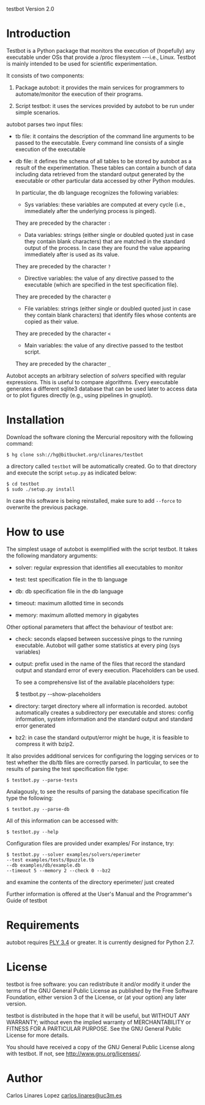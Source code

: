 testbot Version 2.0


# Introduction #

Testbot is a Python package that monitors the execution of (hopefully)
any executable under OSs that provide a /proc filesystem ---i.e.,
Linux. Testbot is mainly intended to be used for scientific
experimentation.

It consists of two components:

1. Package autobot: it provides the main services for programmers to
automate/monitor the execution of their programs.

2. Script testbot: it uses the services provided by autobot to be run
under simple scenarios.

autobot parses two input files:

* tb file: it contains the description of the command line arguments
  to be passed to the executable. Every command line consists of a
  single execution of the executable

* db file: it defines the schema of all tables to be stored by autobot
  as a result of the experimentation. These tables can contain a bunch
  of data including data retrieved from the standard output generated
  by the executable or other particular data accessed by other Python
  modules.

  In particular, the db language recognizes the following variables:

    + Sys variables: these variables are computed at every cycle
    (i.e., immediately after the underlying process is pinged). 

    They are preceded by the character `:`

    + Data variables: strings (either single or doubled quoted just in
    case they contain blank characters) that are matched in the
    standard output of the process. In case they are found the value
    appearing immediately after is used as its value. 

    They are preceded by the character `?`

    + Directive variables: the value of any directive passed to the
    executable (which are specified in the test specification
    file). 

    They are preceded by the character `@`

    + File variables: strings (either single or doubled quoted just in
    case they contain blank characters) that identify files whose
    contents are copied as their value.

    They are preceded by the character `<`

    + Main variables: the value of any directive passed to the testbot
    script.

    They are preceded by the character `_`

Autobot accepts an arbitrary selection of *solvers* specified with
regular expressions. This is useful to compare algorithms. Every
executable generates a different sqlite3 database that can be used
later to access data or to plot figures directly (e.g., using
pipelines in gnuplot).


# Installation #

Download the software cloning the Mercurial repository with the
following command:

    $ hg clone ssh://hg@bitbucket.org/clinares/testbot

a directory called `testbot` will be automatically created. Go to that
directory and execute the script `setup.py` as indicated below:

    $ cd testbot
    $ sudo ./setup.py install

In case this software is being reinstalled, make sure to add `--force`
to overwrite the previous package.


# How to use #

The simplest usage of autobot is exemplified with the script
testbot. It takes the following mandatory arguments:

* solver: regular expression that identifies all executables to
  monitor

* test: test specification file in the tb language

* db: db specification file in the db language

* timeout: maximum allotted time in seconds

* memory: maximum allotted memory in gigabytes

Other optional parameters that affect the behaviour of testbot are:

* check: seconds elapsed between successive pings to the running
  executable. Autobot will gather some statistics at every ping (sys
  variables)

* output: prefix used in the name of the files that record the
  standard output and standard error of every execution. Placeholders
  can be used.

  To see a comprehensive list of the available placeholders type:

    $ testbot.py --show-placeholders

* directory: target directory where all information is
  recorded. autobot automatically creates a subdirectory per
  executable and stores: config information, system information and
  the standard output and standard error generated

* bz2: in case the standard output/error might be huge, it is feasible
  to compress it with bzip2.

It also provides additional services for configuring the logging
services or to test whether the db/tb files are correctly parsed. In
particular, to see the results of parsing the test specification file
type:

    $ testbot.py --parse-tests

Analagously, to see the results of parsing the database specification
file type the following:

    $ testbot.py --parse-db

All of this information can be accessed with:

    $ testbot.py --help

Configuration files are provided under examples/ For instance, try:

    $ testbot.py --solver examples/solvers/eperimeter 
    --test examples/tests/8puzzle.tb 
    --db examples/db/example.db 
    --timeout 5 --memory 2 --check 0 --bz2

and examine the contents of the directory eperimeter/ just created

Further information is offered at the User's Manual and the
Programmer's Guide of testbot


# Requirements #

autobot requires [PLY 3.4](http://www.dabeaz.com/ply/) or greater. It
is currently designed for Python 2.7.


# License #

testbot is free software: you can redistribute it and/or modify it
under the terms of the GNU General Public License as published by the
Free Software Foundation, either version 3 of the License, or (at your
option) any later version.

testbot is distributed in the hope that it will be useful, but WITHOUT
ANY WARRANTY; without even the implied warranty of MERCHANTABILITY or
FITNESS FOR A PARTICULAR PURPOSE.  See the GNU General Public License
for more details.

You should have received a copy of the GNU General Public License
along with testbot.  If not, see <http://www.gnu.org/licenses/>.


# Author #

Carlos Linares Lopez <carlos.linares@uc3m.es>
